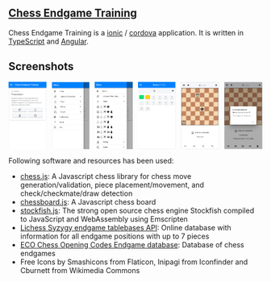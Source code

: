 [Chess Endgame Training](https://github.com/supertorpe/chessendgametraining)
--------------------

Chess Endgame Training is a [ionic](https://ionicframework.com/) / [cordova](https://cordova.apache.org/) application. It is written
in [TypeScript](http://www.typescriptlang.org/) and [Angular](https://angular.io/).

## Screenshots
<div style="display:flex;" >
<img  src="resources/01_home.png" width="15%" >
<img style="margin-left:10px;" src="resources/02_menu.png" width="15%" >
<img style="margin-left:10px;" src="resources/03_menu.png" width="15%" >
<img style="margin-left:10px;" src="resources/04_list.png" width="15%" >
<img style="margin-left:10px;" src="resources/05_position.png" width="15%" >
<img style="margin-left:10px;" src="resources/06_record.png" width="15%" >
</div>

Following software and resources has been used:

* [chess.js](https://github.com/jhlywa/chess.js): A Javascript chess library for chess move generation/validation, piece placement/movement, and check/checkmate/draw detection
* [chessboard.js](http://chessboardjs.com): A Javascript chess board
* [stockfish.js](https://github.com/niklasf/stockfish.js): The strong open source chess engine Stockfish compiled to JavaScript and WebAssembly using Emscripten
* [Lichess Syzygy endgame tablebases API](https://github.com/niklasf/lila-tablebase): Online database with information for all endgame positions with up to 7 pieces
* [ECO Chess Opening Codes Endgame database](http://ecochessopeningcodes.blogspot.com.es/2016/01/play-chess-endgame-positions-with.html): Database of chess endgames
* Free Icons by Smashicons from Flaticon, Inipagi from Iconfinder and Cburnett from Wikimedia Commons 
